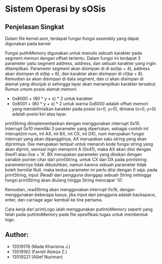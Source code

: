 # Sistem Operasi by sOSis

## Penjelasan Singkat
Dalam file kernel.asm, terdapat fungsi-fungsi assembly yang dapat digunakan pada kernel

Fungsi putInMemory digunakan untuk menulis sebuah karakter pada segment memori dengan offset tertentu. Dalam fungsi ini terdapat 3 parameter yaitu segment address, address, dan sebuah karakter yang ingin ditampilkan. Parameter segment akan disimpan di di ax(bp + 4), address akan disimpan di si(bp + 6), dan karakter akan disimpan di cl(bp + 8). Kemudian ax akan disimpan di data segment, dan cl akan disimpan di alamat yang ditunjuk si sehingga layar akan menampilkan karakter tersebut. 
Rumus umum posisi alamat memori: 
-	0x8000 + (80 * y + x) * 2 untuk karakter
-	0x8001 + (80 * y + x) * 2 untuk warna
0x8000 adalah offset memori yang mendefinisikan karakter pada posisi (x=0, y=0), dimana (x=0, y=0) adalah posisi kiri atas layar.

printString diimplementasikan dengan menggunakan interrupt 0x10.
Interrupt 0x10 memiliki 3 parameter yang diperlukan, sebagai contoh int interupt(int num, int AX, int BX, int CX, int DX), num merupakan fungsi interrupt yang akan dipanggilnya, AX merupakan satu string yang akan diprintnya. 0xe merupakan tempat untuk menaruh kode fungsi string yang akan diprint, semisal ingin memprint A (0x41), maka AX akan diisi dengan 0xe41 atau 0xe + 'A'. BX merupakan parameter yang diisikan dengan variable pointer char dari printString. untuk CX dan DX pada printstring parameternya tidak dibutuhkan, namun karena sebuah parameter tidak boleh bernilai Null, maka kedua parameter ini perlu diisi dengan 0 saja.
pada printString, input (Read) dari pengguna dianggap sebuah String sehingga fungsi printString akan diulang hingga String mencapai '\0'.

Kemudian, readString akan menggunakan interrupt 0x16, dengan menggunakan beberapa kasus, jika input dari pengguna adalah backspace, enter, dan carriage agar kembali ke line pertama.

Cara kerja dari printLogo ialah menggunakan putIntoMemory seperti yang telah pada putIntoMemory pada file spesifikasi tugas untuk membentuk logo.

## Author:
* 13519176 (Made Kharisma J.)
* 13519182 (Farrell Abieza Z.)
* 13519221 (Allief Nuriman)
